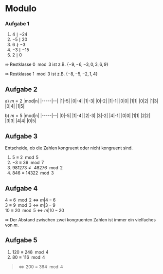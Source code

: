 # **Modulo**

### Aufgabe 1
1. $4 \mid -24$
2. $-5 \mid 20$
3. $6 \nmid -3$
4. $-3 \mid -15$
5. $2 \mid 0$

$\Rrightarrow$ Restklasse $0 \mod 3$ ist z.B. $\{-9, -6, -3, 0, 3, 6, 9\}$

$\Rrightarrow$ Restklasse $1 \mod 3$ ist z.B. $\{-8, -5, -2, 1, 4\}$

## Aufgabe 2
a) $m = 2$
|mod|n|
|-----|--|
|1|-5|
|0|-4|
|1|-3|
|0|-2|
|1|-1|
|0|0|
|1|1|
|0|2|
|1|3|
|0|4|
|1|5|

b) $m = 5$
|mod|n|
|-----|--|
|0|-5|
|1|-4|
|2|-3|
|3|-2|
|4|-1|
|0|0|
|1|1|
|2|2|
|3|3|
|4|4|
|0|5|

## Aufgabe 3
Entscheide, ob die Zahlen kongruent oder nicht kongruent sind.
1. $5 \equiv 2 \mod 5$<br>
2. $-3 \equiv 39 \mod 7$<br>
3. $981273 \not\equiv 48276 \mod 2$<br>
4. $846 \equiv 14322 \mod 3$

## Aufgabe 4
$4 \equiv 6 \mod 2 \Leftrightarrow m | 4 - 6$<br>
$3 \equiv 9 \mod 3 \Leftrightarrow m | 3 - 9$<br>
$10 \equiv 20 \mod 5 \Leftrightarrow m | 10 - 20$<br>

$\Rrightarrow$ Der Abstand zwischen zwei kongruenten Zahlen ist immer ein vielfaches von $m$.

## Aufgabe 5
1. $120 \equiv 248 \mod 4$
2. $80 \equiv 116 \mod 4$
> $\Leftrightarrow 200 \equiv 364 \mod 4$
